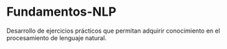# Fundamentos-NLP
Desarrollo de ejercicios prácticos que permitan adquirir conocimiento en el procesamiento de lenguaje natural.
